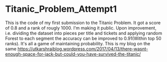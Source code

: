 # Titanic_Problem_Attempt1
This is the code of my first submission to the Titanic Problem. It got a score of 0.8 and a rank of rougly 1000. I'm making it public. Upon improvement, i.e. dividing the dataset into pieces per title and tickets and applying random Forest to each segment the accuracy can be improved to 0.91(Within top 50 ranks). It's all a game of maintaining probability.
This is my blog on the same https://utkarshraiblog.wordpress.com/2017/04/13/there-wasnt-enough-space-for-jack-but-could-you-have-survived-the-titanic/

